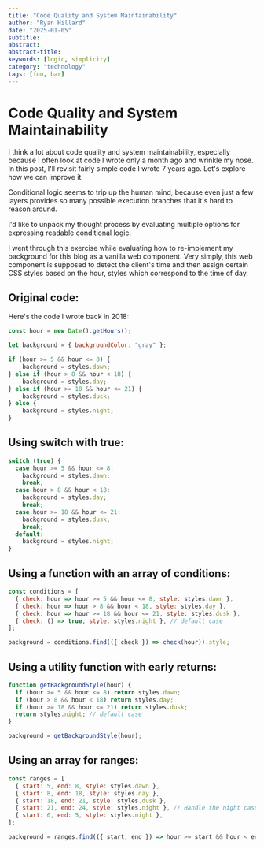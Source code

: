 ```yaml
---
title: "Code Quality and System Maintainability"
author: "Ryan Hillard"
date: "2025-01-05"
subtitle:
abstract:
abstract-title:
keywords: [logic, simplicity]
category: "technology"
tags: [foo, bar]
---
```


# Code Quality and System Maintainability

I think a lot about code quality and system maintainability, especially because I often look at code I wrote only a month ago and wrinkle my nose.  In this post, I'll revisit fairly simple code I wrote 7 years ago.  Let's explore how we can improve it.

Conditional logic seems to trip up the human mind, because even just a few layers provides so many possible execution branches that it's hard to reason around.

I'd like to unpack my thought process by evaluating multiple options for expressing readable conditional logic.  

I went through this exercise while evaluating how to re-implement my background for this blog as a vanilla web component. Very simply, this web component is supposed to detect the client's time and then assign certain CSS styles based on the hour, styles which correspond to the time of day.

## Original code:
Here's the code I wrote back in 2018:

```javascript
const hour = new Date().getHours();

let background = { backgroundColor: "gray" };

if (hour >= 5 && hour <= 8) {
    background = styles.dawn;
} else if (hour > 8 && hour < 18) {
    background = styles.day;
} else if (hour >= 18 && hour <= 21) {
    background = styles.dusk;
} else {
    background = styles.night;
}
```

## Using switch with true:

```javascript
switch (true) {
  case hour >= 5 && hour <= 8:
    background = styles.dawn;
    break;
  case hour > 8 && hour < 18:
    background = styles.day;
    break;
  case hour >= 18 && hour <= 21:
    background = styles.dusk;
    break;
  default:
    background = styles.night;
}
```

## Using a function with an array of conditions:


```javascript
const conditions = [
  { check: hour => hour >= 5 && hour <= 8, style: styles.dawn },
  { check: hour => hour > 8 && hour < 18, style: styles.day },
  { check: hour => hour >= 18 && hour <= 21, style: styles.dusk },
  { check: () => true, style: styles.night }, // default case
];

background = conditions.find(({ check }) => check(hour)).style;
```

## Using a utility function with early returns:

```javascript
function getBackgroundStyle(hour) {
  if (hour >= 5 && hour <= 8) return styles.dawn;
  if (hour > 8 && hour < 18) return styles.day;
  if (hour >= 18 && hour <= 21) return styles.dusk;
  return styles.night; // default case
}

background = getBackgroundStyle(hour);
```


## Using an array for ranges:

```javascript
const ranges = [
  { start: 5, end: 8, style: styles.dawn },
  { start: 8, end: 18, style: styles.day },
  { start: 18, end: 21, style: styles.dusk },
  { start: 21, end: 24, style: styles.night }, // Handle the night case
  { start: 0, end: 5, style: styles.night },
];

background = ranges.find(({ start, end }) => hour >= start && hour < end).style;
```